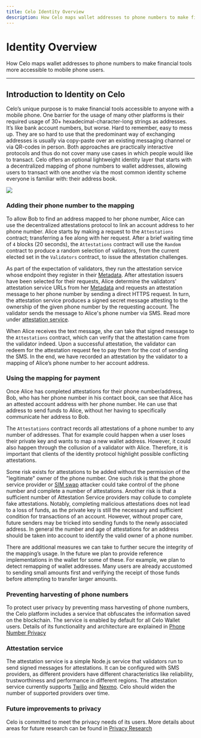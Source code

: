 ```yaml
---
title: Celo Identity Overview
description: How Celo maps wallet addresses to phone numbers to make financial tools more accessible to mobile phone users.
---
```


# Identity Overview

How Celo maps wallet addresses to phone numbers to make financial tools more accessible to mobile phone users.

---

## Introduction to Identity on Celo

Celo’s unique purpose is to make financial tools accessible to anyone with a mobile phone. One barrier for the usage of many other platforms is their required usage of 30+ hexadecimal-character-long strings as addresses. It’s like bank account numbers, but worse. Hard to remember, easy to mess up. They are so hard to use that the predominant way of exchanging addresses is usually via copy-paste over an existing messaging channel or via QR-codes in person. Both approaches are practically interactive protocols and thus do not cover many use cases in which people would like to transact. Celo offers an optional lightweight identity layer that starts with a decentralized mapping of phone numbers to wallet addresses, allowing users to transact with one another via the most common identity scheme everyone is familiar with: their address book.

![](https://storage.googleapis.com/celo-website/docs/attestations-flow.jpg)

### Adding their phone number to the mapping

To allow Bob to find an address mapped to her phone number, Alice can use the decentralized attestations protocol to link an account address to her phone number. Alice starts by making a request to the `Attestations` contract; transferring a fee along with her request. After a brief waiting time of `4` blocks (20 seconds), the `Attestations` contract will use the `Random` contract to produce a random selection of validators, from the current elected set in the `Validators` contract, to issue the attestation challenges.

As part of the expectation of validators, they run the attestation service whose endpoint they register in their [Metadata](/what-is-celo/about-celo-l1/protocol/identity/metadata). After attestation issuers have been selected for their requests, Alice determine the validators' attestation service URLs from her [Metadata](/what-is-celo/about-celo-l1/protocol/identity/metadata) and requests an attestation message to her phone number by sending a direct HTTPS request. In turn, the attestation service produces a signed secret message attesting to the ownership of the given phone number by the requesting account. The validator sends the message to Alice's phone number via SMS. Read more under [attestation service](#attestation-service).

When Alice receives the text message, she can take that signed message to the `Attestations` contract, which can verify that the attestation came from the validator indeed. Upon a successful attestation, the validator can redeem for the attestation request fee to pay them for the cost of sending the SMS. In the end, we have recorded an attestation by the validator to a mapping of Alice’s phone number to her account address.

### Using the mapping for payment

Once Alice has completed attestations for their phone number/address, Bob, who has her phone number in his contact book, can see that Alice has an attested account address with her phone number. He can use that address to send funds to Alice, without her having to specifically communicate her address to Bob.

The `Attestations` contract records all attestations of a phone number to any number of addresses. That for example could happen when a user loses their private key and wants to map a new wallet address. However, it could also happen through the collusion of a validator with Alice. Therefore, it is important that clients of the identity protocol highlight possible conflicting attestations.

Some risk exists for attestations to be added without the permission of the "legitimate" owner of the phone number. One such risk is that the phone service provider or [SIM swap](https://wikipedia.org/wiki/SIM_swap_scam) attacker could take control of the phone number and complete a number of attestations. Another risk is that a sufficient number of Attestation Service providers may collude to complete fake attestations. Notably, completing malicious attestations does not lead to a loss of funds, as the private key is still the necessary and sufficient condition for transactions of an account. However, without proper care, future senders may be tricked into sending funds to the newly associated address. In general the number and age of attestations for an address should be taken into account to identify the valid owner of a phone number.

There are additional measures we can take to further secure the integrity of the mapping’s usage. In the future we plan to provide reference implementations in the wallet for some of these. For example, we plan to detect remapping of wallet addresses. Many users are already accustomed to sending small amounts first and verifying the receipt of those funds before attempting to transfer larger amounts.

### Preventing harvesting of phone numbers

To protect user privacy by preventing mass harvesting of phone numbers, the Celo platform includes a service that obfuscates the information saved on the blockchain. The service is enabled by default for all Celo Wallet users. Details of its functionality and architecture are explained in [Phone Number Privacy](/what-is-celo/about-celo-l1/protocol/identity/odis-use-case-phone-number-privacy)

### Attestation service

The attestation service is a simple Node.js service that validators run to send signed messages for attestations. It can be configured with SMS providers, as different providers have different characteristics like reliability, trustworthiness and performance in different regions. The attestation service currently supports [Twilio](https://www.twilio.com) and [Nexmo](https://nexmo.com). Celo should widen the number of supported providers over time.

<!--
 We have been experimenting with a SMS provider that we would like community feedback on. Instead of sending the SMS via conventional providers like Twilio, users of a `Rewards Mobile App` could register themselves with a `Verification Pool` and be made responsible for sending those text messages. It would allow users with cheap or leftover SMS capacity from their cell phone plan to effectively acquire a share of the attestation request fees. It would represent a unique on-ramp for users who do not have access to classic on-ramps like exchanges. Validators could configure their attestation service to use such a SMS provider which could in theory provide better inclusion and performance.
 -->

### Future improvements to privacy

Celo is committed to meet the privacy needs of its users. More details about areas for future research can be found in [Privacy Research](/what-is-celo/about-celo-l1/protocol/identity/privacy-research)
